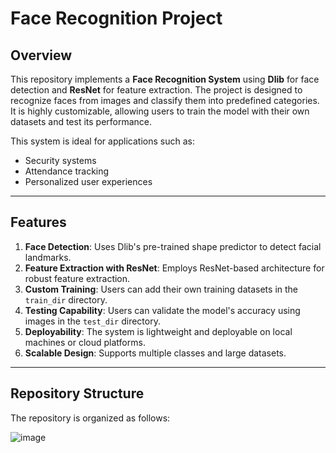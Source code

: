 # **Face Recognition Project**

## **Overview**
This repository implements a **Face Recognition System** using **Dlib** for face detection and **ResNet** for feature extraction. The project is designed to recognize faces from images and classify them into predefined categories. It is highly customizable, allowing users to train the model with their own datasets and test its performance.

This system is ideal for applications such as:
- Security systems
- Attendance tracking
- Personalized user experiences

---

## **Features**
1. **Face Detection**: Uses Dlib's pre-trained shape predictor to detect facial landmarks.
2. **Feature Extraction with ResNet**: Employs ResNet-based architecture for robust feature extraction.
3. **Custom Training**: Users can add their own training datasets in the `train_dir` directory.
4. **Testing Capability**: Users can validate the model's accuracy using images in the `test_dir` directory.
5. **Deployability**: The system is lightweight and deployable on local machines or cloud platforms.
6. **Scalable Design**: Supports multiple classes and large datasets.

---

## **Repository Structure**
The repository is organized as follows:

![image](https://github.com/user-attachments/assets/72a2b3c4-da89-4911-87d9-89d0d9d70d08)

